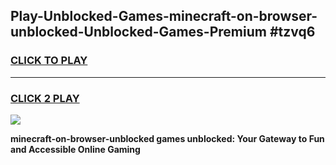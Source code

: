
## Play-Unblocked-Games-minecraft-on-browser-unblocked-Unblocked-Games-Premium #tzvq6
<h3>
<a href="https://premium.freeplayer.one?title=minecraft-on-browser-unblocked&ref=12M">CLICK TO PLAY</a></h3>
<hr>

<h3>
<a href="https://premium.freeplayer.one?title=minecraft-on-browser-unblocked&ref=12M">CLICK 2 PLAY</a>
  
</h3>

<a href="https://premium.freeplayer.one?title=minecraft-on-browser-unblocked&ref=12M"><img src="https://clearcache.store/games.png"></a>


**minecraft-on-browser-unblocked games unblocked: Your Gateway to Fun and Accessible Online Gaming**
